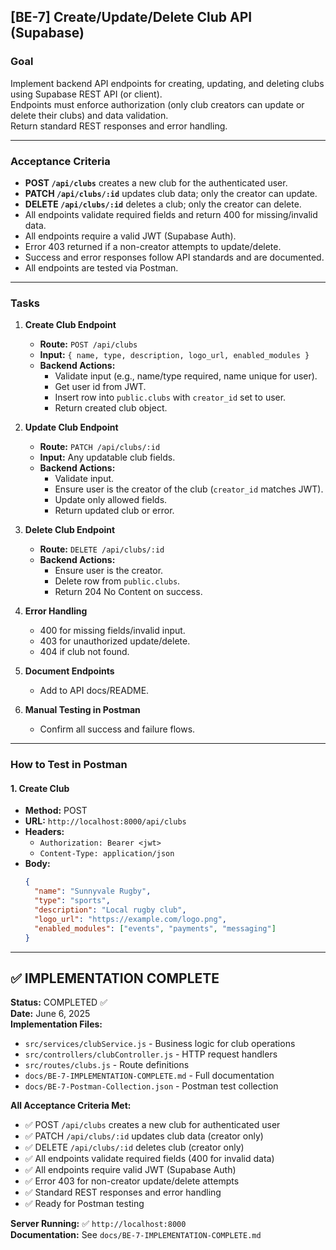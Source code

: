 ## [BE-7] Create/Update/Delete Club API (Supabase)

### Goal

Implement backend API endpoints for creating, updating, and deleting clubs using Supabase REST API (or client).  
Endpoints must enforce authorization (only club creators can update or delete their clubs) and data validation.  
Return standard REST responses and error handling.

---

### Acceptance Criteria

- **POST `/api/clubs`** creates a new club for the authenticated user.
- **PATCH `/api/clubs/:id`** updates club data; only the creator can update.
- **DELETE `/api/clubs/:id`** deletes a club; only the creator can delete.
- All endpoints validate required fields and return 400 for missing/invalid data.
- All endpoints require a valid JWT (Supabase Auth).
- Error 403 returned if a non-creator attempts to update/delete.
- Success and error responses follow API standards and are documented.
- All endpoints are tested via Postman.

---

### Tasks

1. **Create Club Endpoint**

   - **Route:** `POST /api/clubs`
   - **Input:** `{ name, type, description, logo_url, enabled_modules }`
   - **Backend Actions:**
     - Validate input (e.g., name/type required, name unique for user).
     - Get user id from JWT.
     - Insert row into `public.clubs` with `creator_id` set to user.
     - Return created club object.

2. **Update Club Endpoint**

   - **Route:** `PATCH /api/clubs/:id`
   - **Input:** Any updatable club fields.
   - **Backend Actions:**
     - Validate input.
     - Ensure user is the creator of the club (`creator_id` matches JWT).
     - Update only allowed fields.
     - Return updated club or error.

3. **Delete Club Endpoint**

   - **Route:** `DELETE /api/clubs/:id`
   - **Backend Actions:**
     - Ensure user is the creator.
     - Delete row from `public.clubs`.
     - Return 204 No Content on success.

4. **Error Handling**

   - 400 for missing fields/invalid input.
   - 403 for unauthorized update/delete.
   - 404 if club not found.

5. **Document Endpoints**

   - Add to API docs/README.

6. **Manual Testing in Postman**
   - Confirm all success and failure flows.

---

### How to Test in Postman

#### **1. Create Club**

- **Method:** POST
- **URL:** `http://localhost:8000/api/clubs`
- **Headers:**
  - `Authorization: Bearer <jwt>`
  - `Content-Type: application/json`
- **Body:**
  ```json
  {
    "name": "Sunnyvale Rugby",
    "type": "sports",
    "description": "Local rugby club",
    "logo_url": "https://example.com/logo.png",
    "enabled_modules": ["events", "payments", "messaging"]
  }
  ```

---

## ✅ IMPLEMENTATION COMPLETE

**Status:** COMPLETED ✅  
**Date:** June 6, 2025  
**Implementation Files:**

- `src/services/clubService.js` - Business logic for club operations
- `src/controllers/clubController.js` - HTTP request handlers
- `src/routes/clubs.js` - Route definitions
- `docs/BE-7-IMPLEMENTATION-COMPLETE.md` - Full documentation
- `docs/BE-7-Postman-Collection.json` - Postman test collection

**All Acceptance Criteria Met:**

- ✅ POST `/api/clubs` creates a new club for authenticated user
- ✅ PATCH `/api/clubs/:id` updates club data (creator only)
- ✅ DELETE `/api/clubs/:id` deletes club (creator only)
- ✅ All endpoints validate required fields (400 for invalid data)
- ✅ All endpoints require valid JWT (Supabase Auth)
- ✅ Error 403 for non-creator update/delete attempts
- ✅ Standard REST responses and error handling
- ✅ Ready for Postman testing

**Server Running:** ✅ `http://localhost:8000`  
**Documentation:** See `docs/BE-7-IMPLEMENTATION-COMPLETE.md`
